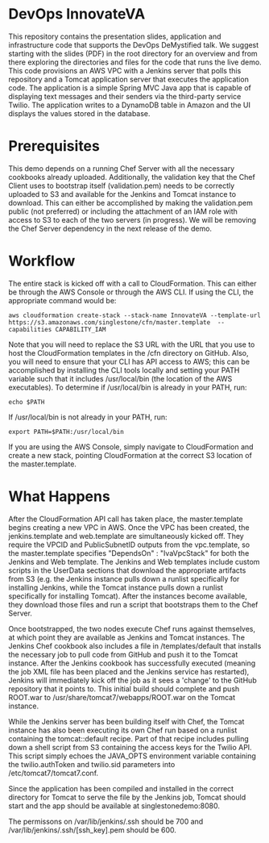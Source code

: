 DevOps InnovateVA
=================
This repository contains the presentation slides, application and infrastructure code that supports the DevOps DeMystified talk. We suggest starting with the  slides (PDF) in the root directory for an overview and from there exploring the directories and files for the code that runs the live demo. This code provisions an AWS VPC with a Jenkins server that polls this repository and a Tomcat application server that executes the application code.  The application is a simple Spring MVC Java app that is capable of displaying text messages and their senders via the third-party service Twilio.  The application writes to a DynamoDB table in Amazon and the UI displays the values stored in the database.

Prerequisites
=================
This demo depends on a running Chef Server with all the necessary cookbooks already uploaded.  Additionally, the validation key that the Chef Client uses to bootstrap itself (validation.pem) needs to be correctly uploaded to S3 and available for the Jenkins and Tomcat instance to download.  This can either be accomplished by making the validation.pem public (not preferred) or including the attachment of an IAM role with access to S3 to each of the two servers (in progress). We will be removing the Chef Server dependency in the next release of the demo.

Workflow
=================
The entire stack is kicked off with a call to CloudFormation.  This can either be through the AWS Console or through the AWS CLI.  If using the CLI, the appropriate command would be: 

```aws cloudformation create-stack --stack-name InnovateVA --template-url https://s3.amazonaws.com/singlestone/cfn/master.template  --capabilities CAPABILITY_IAM```

Note that you will need to replace the S3 URL with the URL that you use to host the CloudFormation templates in the /cfn directory on GitHub.  Also, you will need to ensure that your CLI has API access to AWS; this can be accomplished by installing the CLI tools locally and setting your PATH variable such that it includes /usr/local/bin (the location of the AWS executables).  To determine if /usr/local/bin is already in your PATH, run:

```echo $PATH```

If /usr/local/bin is not already in your PATH, run:

```export PATH=$PATH:/usr/local/bin```

If you are using the AWS Console, simply navigate to CloudFormation and create a new stack, pointing CloudFormation at the correct S3 location of the master.template.

What Happens
=================
After the CloudFormation API call has taken place, the master.template begins creating a new VPC in AWS.  Once the VPC has been created, the jenkins.template and web.template are simultaneously kicked off.  They require the VPCID and PublicSubnetID outputs from the vpc.template, so the master.template specifies "DependsOn" : "IvaVpcStack" for both the Jenkins and Web template. The Jenkins and Web templates include custom scripts in the UserData sections that download the appropriate artifacts from S3 (e.g. the Jenkins instance pulls down a runlist specifically for installing Jenkins, while the Tomcat instance pulls down a runlist specifically for installing Tomcat). After the instances become available, they download those files and run a script that bootstraps them to the Chef Server.  

Once bootstrapped, the two nodes execute Chef runs against themselves, at which point they are available as Jenkins and Tomcat instances.  The Jenkins Chef cookbook also includes a file in /templates/default that installs the necessary job to pull code from GitHub and push it to the Tomcat instance.  After the Jenkins cookbook has successfully executed (meaning the job XML file has been placed and the Jenkins service has restarted), Jenkins will immediately kick off the job as it sees a 'change' to the GitHub repository that it points to.  This initial build should complete and push ROOT.war to /usr/share/tomcat7/webapps/ROOT.war on the Tomcat instance.  

While the Jenkins server has been building itself with Chef, the Tomcat instance has also been executing its own Chef run based on a runlist containing the tomcat::default recipe.  Part of that recipe includes pulling down a shell script from S3 containing the access keys for the Twilio API.  This script simply echoes the JAVA_OPTS environment variable containing the twilio.authToken and twilio.sid parameters into /etc/tomcat7/tomcat7.conf.

Since the application has been compiled and installed in the correct directory for Tomcat to serve the file by the Jenkins job, Tomcat should start and the app should be available at singlestonedemo:8080.

The permissons on /var/lib/jenkins/.ssh should be 700 and /var/lib/jenkins/.ssh/[ssh_key].pem should be 600.
